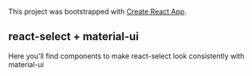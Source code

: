 This project was bootstrapped with [Create React App](https://github.com/facebook/create-react-app).

## react-select + material-ui
Here you'll find components to make react-select look consistently with material-ui
